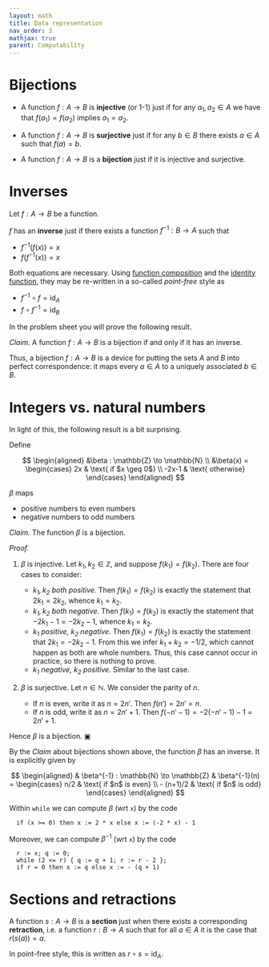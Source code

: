 ```yaml
---
layout: math
title: Data representation
nav_order: 3
mathjax: true
parent: Computability
---
```


# Bijections

* A function $f : A \to B$ is __injective__ (or 1-1) just if for any $a_1, a_2
\in A$ we have that $f(a_1) = f(a_2)$ implies $a_1 = a_2$.

* A function $f : A \to B$ is __surjective__ just if for any $b \in B$ there
exists $a \in A$ such that $f(a) = b$.

* A function $f : A \to B$ is a __bijection__ just if it is injective and
surjective.
# Inverses

Let $f : A \to B$ be a function.

$f$ has an __inverse__ just if there exists a function $f^{-1} : B \to A$ such that
* $f^{-1}(f(x)) = x$
* $f(f^{-1}(x)) = x$

Both equations are necessary. Using [function
composition](https://uob-coms20007.github.io/reference/prereqs/functions.html#composition)
and the [identity
function](https://uob-coms20007.github.io/reference/prereqs/functions.html#identity-function),
they may be re-written in a so-called _point-free_ style as
* $f^{-1} \circ f = \textsf{id}_A$
* $f \circ f^{-1} = \textsf{id}_B$

In the problem sheet you will prove the following result.

*Claim.* A function $f : A \to B$ is a bijection if and only if it has an inverse.

Thus, a bijection $f : A \to B$ is a device for putting the sets $A$ and $B$
into perfect correspondence: it maps every $a \in A$ to a uniquely associated
$b \in B$. 
# Integers vs. natural numbers

In light of this, the following result is a bit surprising.

Define

$$
\begin{aligned}
  &\beta : \mathbb{Z} \to \mathbb{N} \\
  &\beta(x) = \begin{cases}
    2x    & \text{ if $x \geq 0$} \\
    -2x-1 & \text{ otherwise}
  \end{cases}
\end{aligned}
$$

$\beta$ maps 
* positive numbers to even numbers
* negative numbers to odd numbers

*Claim.* The function $\beta$ is a bijection.

_Proof._ 

1. $\beta$ is injective. Let $k_1, k_2 \in \mathbb{Z}$, and suppose $f(k_1) = f(k_2)$.
   There are four cases to consider:
   * *$k_1, k_2$ both positive.* Then $f(k_1) = f(k_2)$ is exactly the statement that $2k_1 = 2k_2$, whence $k_1 = k_2$.
   * *$k_1, k_2$ both negative.* Then $f(k_1) = f(k_2)$ is exactly the statement that $-2k_1 - 1 = -2k_2 - 1$, whence $k_1 = k_2$.
   * *$k_1$ positive, $k_2$ negative.* Then $f(k_1) = f(k_2)$ is exactly the statement that $2k_1 = -2k_2 - 1$. From this we infer $k_1 + k_2 = -1/2$, which cannot happen as both are whole numbers. Thus, this case cannot occur in practice, so there is nothing to prove.
   * *$k_1$ negative, $k_2$ positive.* Similar to the last case.

2. $\beta$ is surjective. Let $n \in \mathbb{N}$. We consider the parity of $n$.
   * If $n$ is even, write it as $n = 2n'$. Then $f(n') = 2n' = n$.
   * If $n$ is odd, write it as $n = 2n' + 1$. Then $f(-n' - 1) = -2(-n' - 1) - 1 = 2n' + 1$.

Hence $\beta$ is a bijection. ▣

By the _Claim_ about bijections shown above, the function $\beta$ has an inverse. It is explicitly given by

$$
\begin{aligned}
  & \beta^{-1} : \mathbb{N} \to \mathbb{Z}
  & \beta^{-1}(n) = \begin{cases}
    n/2       & \text{ if $n$ is even} \\
    - (n+1)/2 & \text{ if $n$ is odd}
  \end{cases}
\end{aligned}
$$

Within `while` we can compute $\beta$ (wrt `x`) by the code
```
  if (x >= 0) then x := 2 * x else x := (-2 * x) - 1
```

Moreover, we can compute $\beta^{-1}$ (wrt `x`) by the code
```
  r := x; q := 0;
  while (2 <= r) { q := q + 1; r := r - 2 };
  if r = 0 then x := q else x := - (q + 1)
```

# Sections and retractions

A function $s : A \to B$ is a __section__ just when there exists a corresponding __retraction__, i.e. a function $r : B \to A$ such that
for all $a \in A$ it is the case that $r(s(a)) = a$.

In point-free style, this is written as $r \circ s = \textsf{id}_A$.